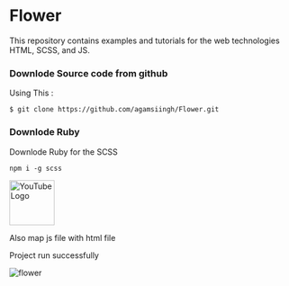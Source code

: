 # Flower
This repository contains examples and tutorials for the web technologies HTML, SCSS, and JS.

### Downlode Source code from github
Using This : 

```
$ git clone https://github.com/agamsiingh/Flower.git
```  
### Downlode Ruby 
Downlode Ruby for the SCSS
```
npm i -g scss
```

  <img src="https://static.vecteezy.com/system/resources/previews/018/930/572/non_2x/youtube-logo-youtube-icon-transparent-free-png.png" alt="YouTube Logo" width="80">
</a>

Also map js file with html file 

Project run successfully


![flower](https://user-images.githubusercontent.com/63699592/236506187-282f2dc3-cbcb-447c-81f4-63b127233ab9.png)
